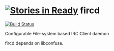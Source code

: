 [![Stories in Ready](https://badge.waffle.io/dsman195276/fircd.png?label=ready&title=Ready)](https://waffle.io/dsman195276/fircd)
fircd
=====

[![Build Status](https://travis-ci.org/DSMan195276/fircd.png?branch=master)](https://travis-ci.org/DSMan195276/fircd) 

Configurable File-system based IRC Client daemon

fircd depends on libconfuse.
